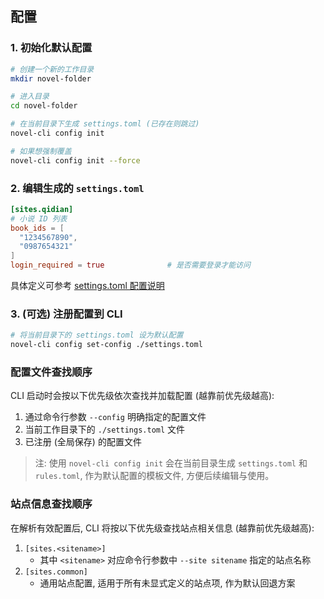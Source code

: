 ## 配置

### 1. 初始化默认配置

```bash
# 创建一个新的工作目录
mkdir novel-folder

# 进入目录
cd novel-folder

# 在当前目录下生成 settings.toml (已存在则跳过)
novel-cli config init

# 如果想强制覆盖
novel-cli config init --force
````

### 2. 编辑生成的 `settings.toml`

```toml
[sites.qidian]
# 小说 ID 列表
book_ids = [
  "1234567890",
  "0987654321"
]
login_required = true              # 是否需要登录才能访问
```

具体定义可参考 [settings.toml 配置说明](./3-settings-schema.md)

### 3. (可选) 注册配置到 CLI

```bash
# 将当前目录下的 settings.toml 设为默认配置
novel-cli config set-config ./settings.toml
```

### 配置文件查找顺序

CLI 启动时会按以下优先级依次查找并加载配置 (越靠前优先级越高):

1. 通过命令行参数 `--config` 明确指定的配置文件
2. 当前工作目录下的 `./settings.toml` 文件
3. 已注册 (全局保存) 的配置文件

> 注: 使用 `novel-cli config init` 会在当前目录生成 `settings.toml` 和 `rules.toml`, 作为默认配置的模板文件, 方便后续编辑与使用。

### 站点信息查找顺序

在解析有效配置后, CLI 将按以下优先级查找站点相关信息 (越靠前优先级越高):

1. `[sites.<sitename>]`
   - 其中 `<sitename>` 对应命令行参数中 `--site sitename` 指定的站点名称
2. `[sites.common]`
   - 通用站点配置, 适用于所有未显式定义的站点项, 作为默认回退方案
